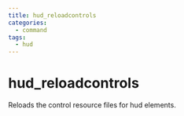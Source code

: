 ```yaml
---
title: hud_reloadcontrols
categories:
  - command
tags:
  - hud
---
```


# hud_reloadcontrols

Reloads the control resource files for hud elements.
